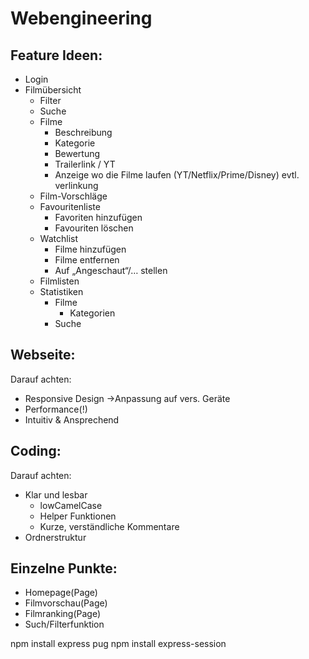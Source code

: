 # Webengineering

## Feature Ideen:

- Login
- Filmübersicht
  - Filter
  - Suche
  - Filme
    - Beschreibung
    - Kategorie
    - Bewertung
    - Trailerlink / YT
    - Anzeige wo die Filme laufen (YT/Netflix/Prime/Disney) evtl. verlinkung
  - Film-Vorschläge
  - Favouritenliste
    - Favoriten hinzufügen
    - Favouriten löschen
  - Watchlist
    - Filme hinzufügen
    - Filme entfernen
    - Auf „Angeschaut“/… stellen
  - Filmlisten
  - Statistiken
    - Filme
      - Kategorien
    - Suche

## Webseite:

Darauf achten:

- Responsive Design ->Anpassung auf vers. Geräte
- Performance(!)
- Intuitiv & Ansprechend

## Coding:

Darauf achten:

- Klar und lesbar
  - lowCamelCase
  - Helper Funktionen
  - Kurze, verständliche Kommentare
- Ordnerstruktur

## Einzelne Punkte:

- Homepage(Page)
- Filmvorschau(Page)
- Filmranking(Page)
- Such/Filterfunktion

npm install express pug
npm install express-session
